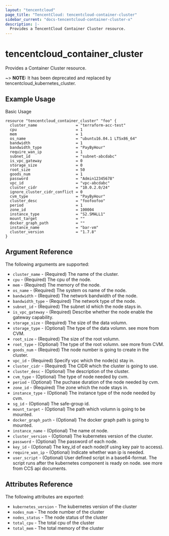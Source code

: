 ```yaml
---
layout: "tencentcloud"
page_title: "TencentCloud: tencentcloud-container-cluster"
sidebar_current: "docs-tencentcloud-container-cluster-x"
description: |-
  Provides a TencentCloud Container Cluster resource.
---
```


# tencentcloud_container_cluster

Provides a Container Cluster resource.

~> **NOTE:** It has been deprecated and replaced by tencentcloud_kubernetes_cluster.

## Example Usage

Basic Usage

```hcl
resource "tencentcloud_container_cluster" "foo" {
  cluster_name                 = "terraform-acc-test"
  cpu                          = 1
  mem                          = 1
  os_name                      = "ubuntu16.04.1 LTSx86_64"
  bandwidth                    = 1
  bandwidth_type               = "PayByHour"
  require_wan_ip               = 1
  subnet_id                    = "subnet-abcdabc"
  is_vpc_gateway               = 0
  storage_size                 = 0
  root_size                    = 50
  goods_num                    = 1
  password                     = "Admin12345678"
  vpc_id                       = "vpc-abcdabc"
  cluster_cidr                 = "10.0.2.0/24"
  ignore_cluster_cidr_conflict = 0
  cvm_type                     = "PayByHour"
  cluster_desc                 = "foofoofoo"
  period                       = 1
  zone_id                      = 100004
  instance_type                = "S2.SMALL1"
  mount_target                 = ""
  docker_graph_path            = ""
  instance_name                = "bar-vm"
  cluster_version              = "1.7.8"
}
```

## Argument Reference

The following arguments are supported:

* `cluster_name` - (Required) The name of the cluster. 
* `cpu` - (Required) The cpu of the node. 
* `mem` - (Required) The memory of the node. 
* `os_name` - (Required) The system os name of the node. 
* `bandwidth` - (Required) The network bandwidth of the node. 
* `bandwidth_type` - (Required) The network type of the node. 
* `subnet_id` - (Required) The subnet id which the node stays in. 
* `is_vpc_gateway` - (Required) Describe whether the node enable the gateway capability. 
* `storage_size` - (Required) The size of the data volumn.
* `storage_type` - (Optional) The type of the data volumn. see more from CVM.
* `root_size` - (Required) The size of the root volumn.
* `root_type` - (Optional) The type of the root volumn. see more from CVM.
* `goods_num` - (Required) The node number is going to create in the cluster. 
* `vpc_id` - (Required) Specify vpc which the node(s) stay in. 
* `cluster_cidr` - (Required) The CIDR which the cluster is going to use. 
* `cluster_desc` - (Optional) The description of the cluster. 
* `cvm_type` - (Optional) The type of node needed by cvm. 
* `period` - (Optional) The puchase duration of the node needed by cvm. 
* `zone_id` - (Required) The zone which the node stays in. 
* `instance_type` - (Optional) The instance type of the node needed by cvm. 
* `sg_id` - (Optional) The safe-group id. 
* `mount_target` - (Optional) The path which volumn is going to be mounted. 
* `docker_graph_path` - (Optional) The docker graph path is going to mounted. 
* `instance_name` - (Optional) The name ot node. 
* `cluster_version` - (Optional) The kubernetes version of the cluster. 
* `password` - (Optional) The password of each node. 
* `key_id` - (Optional) The key_id of each node(if using key pair to access).
* `require_wan_ip` - (Optional) Indicate whether wan ip is needed.
* `user_script` - (Optional) User defined script in a base64-format. The script runs after the kubernetes component is ready on node. see more from CCS api documents.

## Attributes Reference

The following attributes are exported:

* `kubernetes_version` - The kubernetes version of the cluster
* `nodes_num` - The node number of the cluster
* `nodes_status` - The node status of the cluster
* `total_cpu` - The total cpu of the cluster
* `total_mem` - The total memory of the cluster
